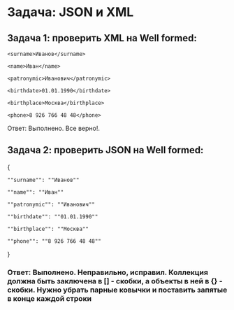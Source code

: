 # Задача: JSON и XML

## Задача 1: проверить XML на Well formed:

    <surname>Иванов</surname>

    <name>Иван</name>

    <patronymic>Иванович</patronymic>

    <birthdate>01.01.1990</birthdate>

    <birthplace>Москва</birthplace>

    <phone>8 926 766 48 48</phone>
Ответ: Выполнено. Все верно!.

## Задача 2: проверить JSON на Well formed:

{

    ""surname"": ""Иванов""

    ""name"": ""Иван""

    ""patronymic"": ""Иванович""

    ""birthdate"": ""01.01.1990""

    ""birthplace"": ""Москва""

    ""phone"": ""8 926 766 48 48""
}

### Ответ: Выполнено. Неправильно, исправил. Коллекция должна быть заключена в [] - скобки, а объекты в ней в {} - скобки. Нужно убрать парные ковычки и поставить запятые в конце каждой строки